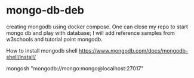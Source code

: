 # mongo-db-deb
creating mongodb using docker compose. One can close my repo to start mongo db and play with database; I will add reference samples from w3schools and tutorial point  mongodb.


How to install mongodb shell
https://www.mongodb.com/docs/mongodb-shell/install/

mongosh "mongodb://mongo:mongo@localhost:27017"
